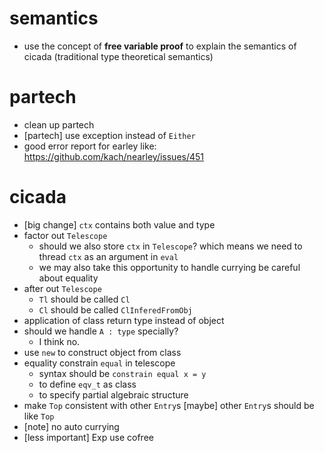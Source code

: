 # semantics
- use the concept of **free variable proof** to explain the semantics of cicada
  (traditional type theoretical semantics)
# partech
- clean up partech
- [partech] use exception instead of `Either`
- good error report for earley
  like: https://github.com/kach/nearley/issues/451
# cicada

- [big change] `ctx` contains both value and type
- factor out `Telescope`
  - should we also store `ctx` in `Telescope`?
    which means we need to thread `ctx` as an argument in `eval`
  - we may also take this opportunity to handle currying
    be careful about equality
- after out `Telescope`
  - `Tl` should be called `Cl`
  - `Cl` should be called `ClInferedFromObj`
- application of class return type instead of object
- should we handle `A : type` specially?
  - I think no.
- use `new` to construct object from class
- equality constrain `equal` in telescope
  - syntax should be
    `constrain equal x = y`
  - to define `eqv_t` as class
  - to specify partial algebraic structure
- make `Top` consistent with other `Entry`s
  [maybe] other `Entry`s should be like `Top`
- [note] no auto currying
- [less important] Exp use cofree
